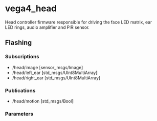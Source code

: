 # vega4_head

Head controller firmware responsible for driving the face LED matrix, ear LED rings, audio amplifier and PIR sensor.

## Flashing


### Subscriptions

 * /head/image [sensor_msgs/Image]
 * /head/left_ear [std_msgs/UInt8MultiArray]
 * /head/right_ear [std_msgs/UInt8MultiArray]

### Publications

 * /head/motion [std_msgs/Bool]

### Parameters
